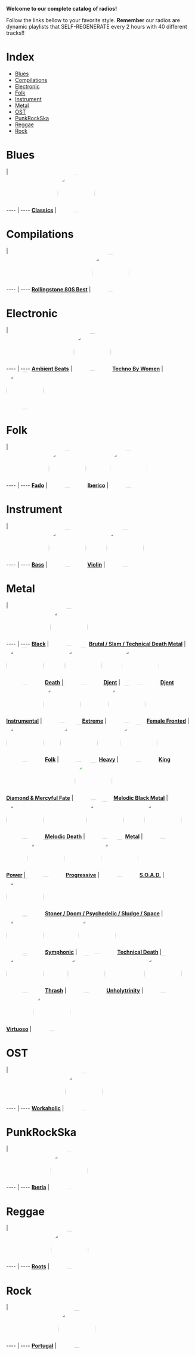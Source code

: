 
<style>
figure {
  border: 0px #cccccc solid;
  padding: 4px;
  margin: auto;
  align: center;
}
</style>
**Welcome to our complete catalog of radios!**

Follow the links bellow to your favorite style. **Remember** our radios
are dynamic playlists that SELF-REGENERATE every 2 hours with 40 different
tracks!!

# Index

* [Blues](#Blues)
* [Compilations](#Compilations)
* [Electronic](#Electronic)
* [Folk](#Folk)
* [Instrument](#Instrument)
* [Metal](#Metal)
* [OST](#OST)
* [PunkRockSka](#PunkRockSka)
* [Reggae](#Reggae)
* [Rock](#Rock)

# Blues

  |  
 ---- | ---- 
[**Classics**](https://radioninjapirata.github.io/radio_bluesclassics.html) | <a href="https://radioninjapirata.github.io/radio_bluesclassics.html" target="_blank"><img src="https://mosaic.scdn.co/640/ab67616d0000b273038f77c400512e3129f99987ab67616d0000b273194f4ccf2039abf41735629eab67616d0000b2732b74066cd5f4f281a90427deab67616d0000b2738204e555e7305cceffb14673" height="100" width="auto" style="border-radius:50%"></a>

# Compilations

  |  
 ---- | ---- 
[**Rollingstone 80S Best**](https://radioninjapirata.github.io/radio_rollingbest80s.html) | <a href="https://radioninjapirata.github.io/radio_rollingbest80s.html" target="_blank"><img src="https://mosaic.scdn.co/640/ab67616d0000b27378c9db7024128f66f303d1ecab67616d0000b273a96fcfe9345c77eb15891ee0ab67616d0000b273bc85815182a0877b04310ad0ab67616d0000b273d0c7c131a979c9e5436f89ce" height="100" width="auto" style="border-radius:50%"></a>

# Electronic

  |  
 ---- | ---- 
[**Ambient Beats**](https://radioninjapirata.github.io/radio_ambbeat.html) | <a href="https://radioninjapirata.github.io/radio_ambbeat.html" target="_blank"><img src="https://mosaic.scdn.co/640/ab67616d0000b2730499847591379ba40985c089ab67616d0000b2734bf8aa71ccbd812729542777ab67616d0000b2734c900af814d54fbcfb2414afab67616d0000b2735a56130edc6d200dc88acc3a" height="100" width="auto" style="border-radius:50%"></a>
[**Techno By Women**](https://radioninjapirata.github.io/radio_technowomen.html) | <a href="https://radioninjapirata.github.io/radio_technowomen.html" target="_blank"><img src="https://mosaic.scdn.co/640/ab67616d0000b2730273f0636a1875aaf02374b3ab67616d0000b2731226aaf02ed21b3e4e852093ab67616d0000b2731d1eba23d1a1f88136ee3485ab67616d0000b2739e56e8011f37225075b4e01a" height="100" width="auto" style="border-radius:50%"></a>

# Folk

  |  
 ---- | ---- 
[**Fado**](https://radioninjapirata.github.io/radio_fado.html) | <a href="https://radioninjapirata.github.io/radio_fado.html" target="_blank"><img src="https://mosaic.scdn.co/640/ab67616d0000b273059cad9f9756ad4cb7b287b7ab67616d0000b273262565a7bcbeab8f4f6f887dab67616d0000b273b9d2ade38462b16cac15735aab67616d0000b273f9cf6bfc49e8ca0cbec78029" height="100" width="auto" style="border-radius:50%"></a>
[**Iberico**](https://radioninjapirata.github.io/radio_folkiberico.html) | <a href="https://radioninjapirata.github.io/radio_folkiberico.html" target="_blank"><img src="https://mosaic.scdn.co/640/ab67616d0000b273288e4043cf87f9e32bbc334aab67616d0000b2738fdf3361f8c613a002292352ab67616d0000b273e4794ba2b30c90e1069b6e73ab67616d0000b273e9041a90b74aae30e853707b" height="100" width="auto" style="border-radius:50%"></a>

# Instrument

  |  
 ---- | ---- 
[**Bass**](https://radioninjapirata.github.io/radio_bassists.html) | <a href="https://radioninjapirata.github.io/radio_bassists.html" target="_blank"><img src="https://mosaic.scdn.co/640/ab67616d0000b27336f1209febba484146bcb136ab67616d0000b27376a3496948b5ac9c7639794aab67616d0000b273adb3ed6967e804e0a638259cab67616d0000b273c11cfeff754e89405d7992a7" height="100" width="auto" style="border-radius:50%"></a>
[**Violin**](https://radioninjapirata.github.io/radio_violin.html) | <a href="https://radioninjapirata.github.io/radio_violin.html" target="_blank"><img src="https://mosaic.scdn.co/640/ab67616d0000b2736d372ba5eb897e5dc6d4873eab67616d0000b2739494811cb8eaeffac3337d83ab67616d0000b273e38051840ec58a50d18214a7ab67616d0000b273edd8e6986c952b07c2c8bc87" height="100" width="auto" style="border-radius:50%"></a>

# Metal

  |  
 ---- | ---- 
[**Black**](https://radioninjapirata.github.io/radio_blackmetal.html) | <a href="https://radioninjapirata.github.io/radio_blackmetal.html" target="_blank"><img src="https://mosaic.scdn.co/640/ab67616d0000b27363818a827a81db94c294e79bab67616d0000b27367a66139a9322044faa5520eab67616d0000b273de528b261d43913596f8e74eab67616d0000b273f9a2fc5afe31fdbd34a3928b" height="100" width="auto" style="border-radius:50%"></a>
[**Brutal / Slam / Technical Death Metal**](https://radioninjapirata.github.io/radio_brutaldeathmetal.html) | <a href="https://radioninjapirata.github.io/radio_brutaldeathmetal.html" target="_blank"><img src="https://mosaic.scdn.co/640/ab67616d0000b27302feb7306e5877c5666bea3dab67616d0000b27312ae6ffad89c22a3c5e82612ab67616d0000b273a977b5232b154ddf1ec8973eab67616d0000b273f0a23f397dfb5adb8e1f18c8" height="100" width="auto" style="border-radius:50%"></a>
[**Death**](https://radioninjapirata.github.io/radio_deathmetal.html) | <a href="https://radioninjapirata.github.io/radio_deathmetal.html" target="_blank"><img src="https://mosaic.scdn.co/640/ab67616d0000b273017cc2dac5bf67e656077116ab67616d0000b273373e8cd43c05215fb41a3f69ab67616d0000b2739f0e846883df761249f533ddab67616d0000b273a67381302e63eba781bccba4" height="100" width="auto" style="border-radius:50%"></a>
[**Djent**](https://radioninjapirata.github.io/radio_djent.html) | <a href="https://radioninjapirata.github.io/radio_djent.html" target="_blank"><img src="https://mosaic.scdn.co/640/ab67616d0000b27331edf9f68a12eecae0986daaab67616d0000b2733c513f992e5efd9c6b748585ab67616d0000b27375628680107268837e7549bcab67616d0000b273871aedbeb6c85d48a5010fe4" height="100" width="auto" style="border-radius:50%"></a>
[**Djent Instrumental**](https://radioninjapirata.github.io/radio_instrumentaldjent.html) | <a href="https://radioninjapirata.github.io/radio_instrumentaldjent.html" target="_blank"><img src="https://mosaic.scdn.co/640/ab67616d0000b27306fd0d85d548594ab5570dfbab67616d0000b2730f4082062ff3beb984e60c55ab67616d0000b27350135f4ed420de30ade0b819ab67616d0000b273da00319fcf82e96bbd990ac7" height="100" width="auto" style="border-radius:50%"></a>
[**Extreme**](https://radioninjapirata.github.io/radio_extrememetal.html) | <a href="https://radioninjapirata.github.io/radio_extrememetal.html" target="_blank"><img src="https://mosaic.scdn.co/640/ab67616d0000b273a57fd4e383d35fe003701a61ab67616d0000b273ad0eca3f0d37d5a4ec78c125ab67616d0000b273af02a9ccc5ab56a0f01e3af8ab67616d0000b273bbc57e6100c454fe0f9587d9" height="100" width="auto" style="border-radius:50%"></a>
[**Female Fronted**](https://radioninjapirata.github.io/radio_femalefrontedmetal.html) | <a href="https://radioninjapirata.github.io/radio_femalefrontedmetal.html" target="_blank"><img src="https://mosaic.scdn.co/640/ab67616d0000b27363ed5d1a2f019cc1aa51077dab67616d0000b27387c0c29f3b0d718ba58d90c1ab67616d0000b273d2e07b265e01f9e7d1c618f8ab67616d0000b273ed76dd6d3afced950064a0aa" height="100" width="auto" style="border-radius:50%"></a>
[**Folk**](https://radioninjapirata.github.io/radio_folkmetal.html) | <a href="https://radioninjapirata.github.io/radio_folkmetal.html" target="_blank"><img src="https://mosaic.scdn.co/640/ab67616d0000b2731f7eb4b67f291bb317a91da1ab67616d0000b27335ee721fba6cf073f64d2a82ab67616d0000b273628a28759911c60f8ac5f493ab67616d0000b273f36e3398f7acf5ac6585a380" height="100" width="auto" style="border-radius:50%"></a>
[**Heavy**](https://radioninjapirata.github.io/radio_heavymetal.html) | <a href="https://radioninjapirata.github.io/radio_heavymetal.html" target="_blank"><img src="https://mosaic.scdn.co/640/ab67616d0000b2734c260b16902d27ce46b93c8aab67616d0000b2734d1a6b5589141ca67450a4cdab67616d0000b27350ea9c7149b2690033b45b4dab67616d0000b2739eece14365fe914ef5a79620" height="100" width="auto" style="border-radius:50%"></a>
[**King Diamond & Mercyful Fate**](https://radioninjapirata.github.io/radio_fan_KDMF.html) | <a href="https://radioninjapirata.github.io/radio_fan_KDMF.html" target="_blank"><img src="https://mosaic.scdn.co/640/ab67616d0000b2730ba01de61a75ddec24961d9fab67616d0000b273ab9ccbce3c75bfc983d6d2beab67616d0000b273b75fcdfbdd239fcf4b79d038ab67616d0000b273f5b9c71997121a428a046fae" height="100" width="auto" style="border-radius:50%"></a>
[**Melodic Black Metal**](https://radioninjapirata.github.io/radio_melodicblackmetal.html) | <a href="https://radioninjapirata.github.io/radio_melodicblackmetal.html" target="_blank"><img src="https://mosaic.scdn.co/640/ab67616d0000b2735d628991865f36c1020ab9fbab67616d0000b27375d86700083d6ddfd34bf390ab67616d0000b273d47798c676424af432075d10ab67616d0000b273e259036f58f6653acb448124" height="100" width="auto" style="border-radius:50%"></a>
[**Melodic Death**](https://radioninjapirata.github.io/radio_melodicdeathmetal.html) | <a href="https://radioninjapirata.github.io/radio_melodicdeathmetal.html" target="_blank"><img src="https://mosaic.scdn.co/640/ab67616d0000b2730c596ccd727b8dd124066d44ab67616d0000b2732b9383667ea3f124fa849a8dab67616d0000b273389649bc759d83960c0afd1fab67616d0000b273bff2409003248132bfe9bcee" height="100" width="auto" style="border-radius:50%"></a>
[**Metal**](https://radioninjapirata.github.io/radio_metal.html) | <a href="https://radioninjapirata.github.io/radio_metal.html" target="_blank"><img src="https://mosaic.scdn.co/640/ab67616d0000b2735bbbc37d53ccfc3df58b6e01ab67616d0000b27372e68e1417c056570c016228ab67616d0000b273796cb2e1c294884e2106a93aab67616d0000b273aaf5ba31960f224fe6c0b1c2" height="100" width="auto" style="border-radius:50%"></a>
[**Power**](https://radioninjapirata.github.io/radio_powermetal.html) | <a href="https://radioninjapirata.github.io/radio_powermetal.html" target="_blank"><img src="https://mosaic.scdn.co/640/ab67616d0000b2735a67d2599a3266f2cf366afeab67616d0000b273a361b1facff415bac3424ef9ab67616d0000b273e1ec592074b7dd4046f9f8aaab67616d0000b273ef012c5dc3a5f17a13b84440" height="100" width="auto" style="border-radius:50%"></a>
[**Progressive**](https://radioninjapirata.github.io/radio_progrock.html) | <a href="https://radioninjapirata.github.io/radio_progrock.html" target="_blank"><img src="https://mosaic.scdn.co/640/ab67616d0000b273144d46bdc75f93ce2df43eebab67616d0000b2732568bc6ec54522face2a27afab67616d0000b273d00c17b46e94f64eb5da796eab67616d0000b273db1a365bf330e0077506f9e7" height="100" width="auto" style="border-radius:50%"></a>
[**S.O.A.D.**](https://radioninjapirata.github.io/radio_soad.html) | <a href="https://radioninjapirata.github.io/radio_soad.html" target="_blank"><img src="https://mosaic.scdn.co/640/ab67616d0000b273869e711ac5cbb1460801e0e0ab67616d0000b273a57ca9e47d038be31c9aee9dab67616d0000b273ba00e990d1520a4cde41ce0cab67616d0000b273c65f8d04502eeddbdd61fa71" height="100" width="auto" style="border-radius:50%"></a>
[**Stoner / Doom / Psychedelic / Sludge / Space**](https://radioninjapirata.github.io/radio_stonerrock.html) | <a href="https://radioninjapirata.github.io/radio_stonerrock.html" target="_blank"><img src="https://mosaic.scdn.co/640/ab67616d0000b27342ebf030fdbeb56de24e613eab67616d0000b273a50c8a2d3c3fd708fdd69e24ab67616d0000b273a98e6d2fe8ee7f81bf55e7ddab67616d0000b273f3489a718692b31499dfc15a" height="100" width="auto" style="border-radius:50%"></a>
[**Symphonic**](https://radioninjapirata.github.io/radio_symphonicmetal.html) | <a href="https://radioninjapirata.github.io/radio_symphonicmetal.html" target="_blank"><img src="https://mosaic.scdn.co/640/ab67616d0000b2730dbdf8e653bf29fc9a32ec61ab67616d0000b27351c8faf20748abc100eee859ab67616d0000b273aceb2de514493fb4f6fc55ecab67616d0000b273bdf61737abbb5e82f2973657" height="100" width="auto" style="border-radius:50%"></a>
[**Technical Death**](https://radioninjapirata.github.io/radio_technicaldeathmetal.html) | <a href="https://radioninjapirata.github.io/radio_technicaldeathmetal.html" target="_blank"><img src="https://mosaic.scdn.co/640/ab67616d0000b27307627bc7cfbe5392adde86d0ab67616d0000b2737ffa693c8eeca1d888a715f6ab67616d0000b273bd3df17d1cb3590a502e0ba5ab67616d0000b273f6ef89beb0e1d6c74a684e34" height="100" width="auto" style="border-radius:50%"></a>
[**Thrash**](https://radioninjapirata.github.io/radio_thrashmetal.html) | <a href="https://radioninjapirata.github.io/radio_thrashmetal.html" target="_blank"><img src="https://mosaic.scdn.co/640/ab67616d0000b27355b155a486c4b38a136e0ff5ab67616d0000b2736179b73e4ea9231a726d7d8cab67616d0000b273f60c5c988913bf1514d085e4ab67616d0000b273fbacebe0dc759cb3ba716ad1" height="100" width="auto" style="border-radius:50%"></a>
[**Unholytrinity**](https://radioninjapirata.github.io/radio_unholytrinity.html) | <a href="https://radioninjapirata.github.io/radio_unholytrinity.html" target="_blank"><img src="https://mosaic.scdn.co/640/ab67616d0000b273a79c87c8a1a9bc30a4ee2f7bab67616d0000b273b66922383836fd1f0973018fab67616d0000b273d198e0a1a43c010afb480b3bab67616d0000b273e3845978cf44299066563e52" height="100" width="auto" style="border-radius:50%"></a>
[**Virtuoso**](https://radioninjapirata.github.io/radio_guitarvirtuoso.html) | <a href="https://radioninjapirata.github.io/radio_guitarvirtuoso.html" target="_blank"><img src="https://mosaic.scdn.co/640/ab67616d0000b27332c0524c0b846ed1057fe41fab67616d0000b2734c2ed3b8deb9a4a3651b9598ab67616d0000b27355d7e9c6dc3ab2479d5deec2ab67616d0000b27398ca6d43aa7b7117d9834719" height="100" width="auto" style="border-radius:50%"></a>

# OST

  |  
 ---- | ---- 
[**Workaholic**](https://radioninjapirata.github.io/radio_ostworkaholic.html) | <a href="https://radioninjapirata.github.io/radio_ostworkaholic.html" target="_blank"><img src="https://mosaic.scdn.co/640/ab67616d0000b2733b52f2f8d44fd7794d2fa0f9ab67616d0000b2739743b36401fcba651dddf367ab67616d0000b273a0b4ce54fd48230592f05460ab67616d0000b273e4afa71544aa07d96a802a92" height="100" width="auto" style="border-radius:50%"></a>

# PunkRockSka

  |  
 ---- | ---- 
[**Iberia**](https://radioninjapirata.github.io/radio_iberianpunkrock.html) | <a href="https://radioninjapirata.github.io/radio_iberianpunkrock.html" target="_blank"><img src="https://mosaic.scdn.co/640/ab67616d0000b27353ecbdd45b9429cf658c047bab67616d0000b273ce058764e9f8fb34be208523ab67616d0000b273d1cf8f61091a8867063ee6fbab67616d0000b273d9064b34d7b7896065067dc2" height="100" width="auto" style="border-radius:50%"></a>

# Reggae

  |  
 ---- | ---- 
[**Roots**](https://radioninjapirata.github.io/radio_reggaeroots.html) | <a href="https://radioninjapirata.github.io/radio_reggaeroots.html" target="_blank"><img src="https://mosaic.scdn.co/640/ab67616d0000b2735346b7a59d027e30ede886beab67616d0000b27374dc45beb45b50ec54516c05ab67616d0000b273b83d91f89b0c70d520a17b40ab67616d0000b273f5baf543b259ac0d5850f5f7" height="100" width="auto" style="border-radius:50%"></a>

# Rock

  |  
 ---- | ---- 
[**Portugal**](https://radioninjapirata.github.io/radio_rockportugues.html) | <a href="https://radioninjapirata.github.io/radio_rockportugues.html" target="_blank"><img src="https://mosaic.scdn.co/640/ab67616d0000b2734455038173d542c7000fbb09ab67616d0000b27397750867a88eadba0494c697ab67616d0000b273eedc2ceec9cf7f7bcde10f0cab67616d0000b273fe4c0af7519d595601da7ebd" height="100" width="auto" style="border-radius:50%"></a>